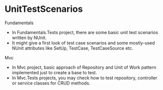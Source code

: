 <h1>UnitTestScenarios</h1>

Fundamentals
 - In Fundamentals.Tests project, there are some basic unit test scenarios written by NUnit.
 - It might give a first look of test case scenarios and some mostly-used NUnit attributes like SetUp, TestCase, TestCaseSource etc. 

Mvc
 - In Mvc project, basic approach of Repository and Unit of Work pattern implemented just to create a base to test.
 - In Mvc.Tests projects, you may check how to test repository, controller or service classes for CRUD methods.